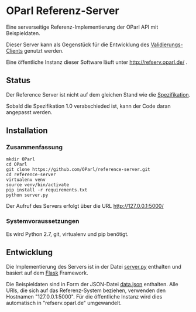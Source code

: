 OParl Referenz-Server
=====================

Eine serverseitige Referenz-Implementierung der OParl API mit Beispieldaten.

Dieser Server kann als Gegenstück für die Entwicklung des [Validierungs-Clients](https://github.com/OParl/validator) genutzt werden.

Eine öffentliche Instanz dieser Software läuft unter http://refserv.oparl.de/ .

## Status

Der Reference Server ist nicht auf dem gleichen Stand wie die [Spezifikation](https://github.com/OParl/specs).

Sobald die Spezifikation 1.0 verabschieded ist, kann der Code daran angepasst werden.

## Installation

### Zusammenfassung

	mkdir OParl
	cd OParl
    git clone https://github.com/OParl/reference-server.git
    cd reference-server
    virtualenv venv
    source venv/bin/activate
    pip install -r requirements.txt
    python server.py

Der Aufruf des Servers erfolgt über die URL http://127.0.0.1:5000/

### Systemvoraussetzungen

Es wird Python 2.7, git, virtualenv und pip benötigt.

## Entwicklung

Die Implementierung des Servers ist in der Datei [server.py](https://github.com/OParl/reference-server/blob/master/server.py) enthalten und basiert auf dem [Flask](http://flask.pocoo.org/) Framework.

Die Beispieldaten sind in Form der JSON-Datei [data.json](https://github.com/OParl/reference-server/blob/master/data.json) enthalten. Alle URls, die sich auf das Referenz-System beziehen, verwenden den Hostnamen "127.0.0.1:5000". Für die öffentliche Instanz wird dies automatisch in "refserv.oparl.de" umgewandelt.
